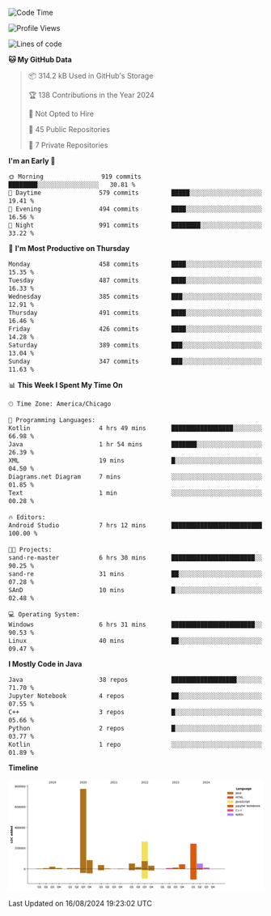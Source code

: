 <!--START_SECTION:waka-->
![Code Time](http://img.shields.io/badge/Code%20Time-529%20hrs%2022%20mins-blue)

![Profile Views](http://img.shields.io/badge/Profile%20Views-20-blue)

![Lines of code](https://img.shields.io/badge/From%20Hello%20World%20I%27ve%20Written-1.7%20million%20lines%20of%20code-blue)

**🐱 My GitHub Data** 

> 📦 314.2 kB Used in GitHub's Storage 
 > 
> 🏆 138 Contributions in the Year 2024
 > 
> 🚫 Not Opted to Hire
 > 
> 📜 45 Public Repositories 
 > 
> 🔑 7 Private Repositories 
 > 
**I'm an Early 🐤** 

```text
🌞 Morning                919 commits         ████████░░░░░░░░░░░░░░░░░   30.81 % 
🌆 Daytime                579 commits         █████░░░░░░░░░░░░░░░░░░░░   19.41 % 
🌃 Evening                494 commits         ████░░░░░░░░░░░░░░░░░░░░░   16.56 % 
🌙 Night                  991 commits         ████████░░░░░░░░░░░░░░░░░   33.22 % 
```
📅 **I'm Most Productive on Thursday** 

```text
Monday                   458 commits         ████░░░░░░░░░░░░░░░░░░░░░   15.35 % 
Tuesday                  487 commits         ████░░░░░░░░░░░░░░░░░░░░░   16.33 % 
Wednesday                385 commits         ███░░░░░░░░░░░░░░░░░░░░░░   12.91 % 
Thursday                 491 commits         ████░░░░░░░░░░░░░░░░░░░░░   16.46 % 
Friday                   426 commits         ████░░░░░░░░░░░░░░░░░░░░░   14.28 % 
Saturday                 389 commits         ███░░░░░░░░░░░░░░░░░░░░░░   13.04 % 
Sunday                   347 commits         ███░░░░░░░░░░░░░░░░░░░░░░   11.63 % 
```


📊 **This Week I Spent My Time On** 

```text
🕑︎ Time Zone: America/Chicago

💬 Programming Languages: 
Kotlin                   4 hrs 49 mins       █████████████████░░░░░░░░   66.98 % 
Java                     1 hr 54 mins        ███████░░░░░░░░░░░░░░░░░░   26.39 % 
XML                      19 mins             █░░░░░░░░░░░░░░░░░░░░░░░░   04.50 % 
Diagrams.net Diagram     7 mins              ░░░░░░░░░░░░░░░░░░░░░░░░░   01.85 % 
Text                     1 min               ░░░░░░░░░░░░░░░░░░░░░░░░░   00.28 % 

🔥 Editors: 
Android Studio           7 hrs 12 mins       █████████████████████████   100.00 % 

🐱‍💻 Projects: 
sand-re-master           6 hrs 30 mins       ███████████████████████░░   90.25 % 
sand-re                  31 mins             ██░░░░░░░░░░░░░░░░░░░░░░░   07.28 % 
SAnD                     10 mins             █░░░░░░░░░░░░░░░░░░░░░░░░   02.48 % 

💻 Operating System: 
Windows                  6 hrs 31 mins       ███████████████████████░░   90.53 % 
Linux                    40 mins             ██░░░░░░░░░░░░░░░░░░░░░░░   09.47 % 
```

**I Mostly Code in Java** 

```text
Java                     38 repos            ██████████████████░░░░░░░   71.70 % 
Jupyter Notebook         4 repos             ██░░░░░░░░░░░░░░░░░░░░░░░   07.55 % 
C++                      3 repos             █░░░░░░░░░░░░░░░░░░░░░░░░   05.66 % 
Python                   2 repos             █░░░░░░░░░░░░░░░░░░░░░░░░   03.77 % 
Kotlin                   1 repo              ░░░░░░░░░░░░░░░░░░░░░░░░░   01.89 % 
```



**Timeline**

![Lines of Code chart](https://raw.githubusercontent.com/phanijsp/phanijsp/main/assets/bar_graph.png)


 Last Updated on 16/08/2024 19:23:02 UTC
<!--END_SECTION:waka-->
